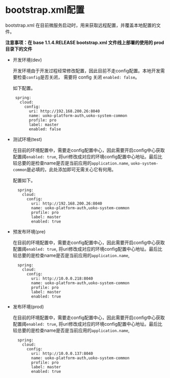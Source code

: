 # bootstrap.xml配置

bootstrap.xml 在目前微服务启动时，用来获取远程配置，并覆盖本地配置的文件。

**注意事项：在 base 1.1.4.RELEASE bootstrap.xml 
文件线上部署的使用的 prod 目录下的文件**

* 开发环境(dev)
    
    开发环境由于开发过程经常修改配置，因此目前不走config配置。本地开发需要检查`config`是否关闭，
    需要将 config 关闭 `enabled: false`。
    
    如下配置。
    ```
     spring:
       cloud:
         config:
           uri: http://192.168.200.26:8040
           name: uoko-platform-auth,uoko-system-common
           profile: pro
           label: master
           enabled: false
    ```
 

* 测试环境(test)

   在目前的环境配置中，需要走config配置中心，因此需要开启config中心获取配置阈`enabled: true`,
   将uri修改成对应的环境config配置中心地址。最后比较总要的是检查name是否是当前应用的`application.name`,
   `uoko-system-common`是必填的，此处添加即可无需关心它有何用。
   
   配置如下。
   
    ```
      spring:
        cloud:
          config:
            uri: http://192.168.200.26:8040
            name: uoko-platform-auth,uoko-system-common
            profile: pro
            label: master
            enabled: true
    ```
 
* 预发布环境(pre)
    
   在目前的环境配置中，需要走config配置中心，因此需要开启config中心获取配置阈`enabled: true`,
   将uri修改成对应的环境config配置中心地址。最后比较总要的是检查name是否是当前应用的`application.name`,
 
    ```
      spring:
        cloud:
          config:
            uri: http://10.0.0.218:8040
            name: uoko-platform-auth,uoko-system-common
            profile: pro
            label: master
            enabled: true
    ```
 
* 发布环境(prod)
    
   在目前的环境配置中，需要走config配置中心，因此需要开启config中心获取配置阈`enabled: true`,
   将uri修改成对应的环境config配置中心地址。最后比较总要的是检查name是否是当前应用的`application.name`,
   
    ```
      spring:
        cloud:
          config:
            uri: http://10.0.0.137:8040
            name: uoko-platform-auth,uoko-system-common
            profile: pro
            label: master
            enabled: true
    ```



